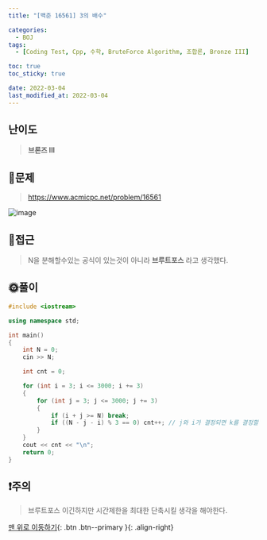 ```yaml
---
title: "[백준 16561] 3의 배수"

categories:
  - BOJ
tags:
  - [Coding Test, Cpp, 수학, BruteForce Algorithm, 조합론, Bronze III]

toc: true
toc_sticky: true

date: 2022-03-04
last_modified_at: 2022-03-04
---
```


## 난이도

> **브론즈 III**

## 📜문제

> <https://www.acmicpc.net/problem/16561>

![image](https://user-images.githubusercontent.com/81313733/156703547-04dff9eb-003c-4269-8b23-40bf6c0bd11e.png)

## 🔎접근

> N을 분해할수있는 공식이 있는것이 아니라 **브루트포스** 라고 생각했다.

## 🌞풀이

```c++
#include <iostream>

using namespace std;

int main()
{
	int N = 0;
	cin >> N;

	int cnt = 0;

	for (int i = 3; i <= 3000; i += 3)
	{
		for (int j = 3; j <= 3000; j += 3)
		{
			if (i + j >= N) break;
			if ((N - j - i) % 3 == 0) cnt++; // j와 i가 결정되면 k를 결정할수있다.
		}
	}
	cout << cnt << "\n";
	return 0;
}
```

## ❗주의

> 브루트포스 이긴하지만 시간제한을 최대한 단축시킬 생각을 해야한다.

[맨 위로 이동하기](#){: .btn .btn--primary }{: .align-right}

